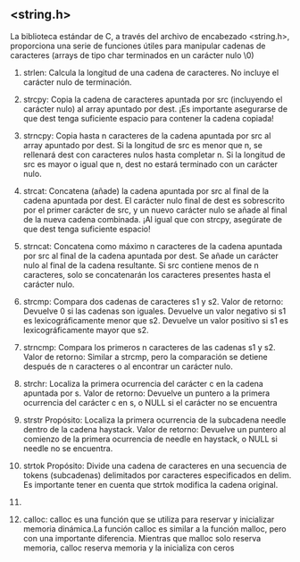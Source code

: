 ## <string.h>

La biblioteca estándar de C, a través del archivo de encabezado <string.h>, proporciona una serie de funciones útiles para manipular cadenas de caracteres (arrays de tipo char terminados en un carácter nulo \0)

1. strlen: Calcula la longitud de una cadena de caracteres. No incluye el carácter nulo de terminación.

2. strcpy: Copia la cadena de caracteres apuntada por src (incluyendo el carácter nulo) al array apuntado por dest. ¡Es importante asegurarse de que dest tenga suficiente espacio para contener la cadena copiada!

3. strncpy: Copia hasta n caracteres de la cadena apuntada por src al array apuntado por dest. Si la longitud de src es menor que n, se rellenará dest con caracteres nulos hasta completar n. Si la longitud de src es mayor o igual que n, dest no estará terminado con un carácter nulo.

4. strcat: Concatena (añade) la cadena apuntada por src al final de la cadena apuntada por dest. El carácter nulo final de dest es sobrescrito por el primer carácter de src, y un nuevo carácter nulo se añade al final de la nueva cadena combinada. ¡Al igual que con strcpy, asegúrate de que dest tenga suficiente espacio!

5. strncat: Concatena como máximo n caracteres de la cadena apuntada por src al final de la cadena apuntada por dest. Se añade un carácter nulo al final de la cadena resultante. Si src contiene menos de n caracteres, solo se concatenarán los caracteres presentes hasta el carácter nulo.

6. strcmp: Compara dos cadenas de caracteres s1 y s2.
Valor de retorno:
Devuelve 0 si las cadenas son iguales.
Devuelve un valor negativo si s1 es lexicográficamente menor que s2.
Devuelve un valor positivo si s1 es lexicográficamente mayor que s2.

7. strncmp: Compara los primeros n caracteres de las cadenas s1 y s2.
Valor de retorno: Similar a strcmp, pero la comparación se detiene después de n caracteres o al encontrar un carácter nulo.

8. strchr: Localiza la primera ocurrencia del carácter c en la cadena apuntada por s.
Valor de retorno: Devuelve un puntero a la primera ocurrencia del carácter c en s, o NULL si el carácter no se encuentra

9. strstr
Propósito: Localiza la primera ocurrencia de la subcadena needle dentro de la cadena haystack.
Valor de retorno: Devuelve un puntero al comienzo de la primera ocurrencia de needle en haystack, o NULL si needle no se encuentra.

10. strtok
Propósito: Divide una cadena de caracteres en una secuencia de tokens (subcadenas) delimitados por caracteres especificados en delim. Es importante tener en cuenta que strtok modifica la cadena original.

11. 

12. calloc:
calloc es una función que se utiliza para reservar y inicializar memoria dinámica.La función calloc es similar a la función malloc, pero con una importante diferencia.
Mientras que malloc solo reserva memoria, calloc reserva memoria y la inicializa con ceros

